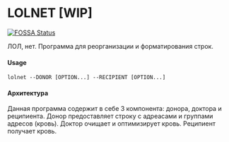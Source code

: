 # LOLNET [WIP]

[![FOSSA Status](https://app.fossa.io/api/projects/git%2Bgithub.com%2Flexfrei%2Flolnet.svg?type=shield)](https://app.fossa.io/projects/git%2Bgithub.com%2Flexfrei%2Flolnet?ref=badge_shield)

ЛОЛ, нет. Программа для реорганизации и форматирования строк.

#### Usage
`lolnet --DONOR [OPTION...] --RECIPIENT [OPTION...]`

#### Архитектура
Данная программа содержит в себе 3 компонента: донора, доктора и реципиента.
Донор предоставляет строку с адреасами и группами адресов (кровь).
Доктор очищает и оптимизирует кровь.
Реципиент получает кровь.
